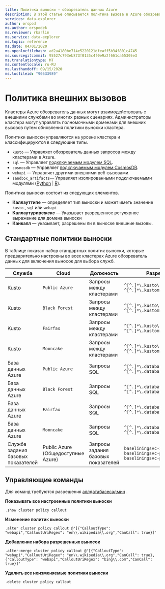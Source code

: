 ```yaml
---
title: Политика выноски — обозреватель данных Azure
description: В этой статье описывается политика вызова в Azure обозреватель данных.
services: data-explorer
author: orspod
ms.author: orspodek
ms.reviewer: rkarlin
ms.service: data-explorer
ms.topic: reference
ms.date: 04/01/2020
ms.openlocfilehash: ad2a4180be714e5220121dfeaff5b34f801c4745
ms.sourcegitcommit: 95527c793eb873f0135c4f0e9a2f661ca55305e3
ms.translationtype: MT
ms.contentlocale: ru-RU
ms.lasthandoff: 09/15/2020
ms.locfileid: "90533989"
---
```

# <a name="callout-policy"></a>Политика внешних вызовов

Кластеры Azure обозреватель данных могут взаимодействовать с внешними службами во многих разных сценариях.
Администраторы кластера могут управлять полномочными доменами для внешних вызовов путем обновления политики выноски кластера.

Политики выноски управляются на уровне кластера и классифицируются в следующие типы.
* `kusto` — Управляет обозреватель данных запросов между кластерами в Azure.
* `sql` — Управляет [подключаемым модулем SQL](../query/sqlrequestplugin.md).
* `cosmosdb` — Управляет [подключаемым модулем CosmosDB](../query/cosmosdb-plugin.md).
* `webapi` — Управляет другими внешними веб-вызовами.
* `sandbox_artifacts`— Управляет изолированными подключаемыми модулями ([Python](../query/pythonplugin.md)  |  [R](../query/rplugin.md)).

Политика выноски состоит из следующих элементов.

* **Каллауттипе** — определяет тип выноски и может иметь значение `kusto` , `sql` или `webapi`
* **Каллаутурирежекс** — Указывает разрешенное регулярное выражение для домена выноски
* **Канкалл** — указывает, разрешены ли в выноске внешние вызовы.

## <a name="predefined-callout-policies"></a>Стандартные политики выноски

В таблице показан набор стандартных политик выноски, которые предварительно настроены во всех кластерах Azure обозреватель данных для включения выносок для выбора служб.

|Служба      |Cloud        |Должность  |Разрешенные домены |
|-------------|-------------|-------------|-------------|
|Kusto |`Public Azure` |Запросы между кластерами |`^[^.]*\.kusto\.windows\.net$` <br> `^[^.]*\.kustomfa\.windows\.net$` |
|Kusto |`Black Forest` |Запросы между кластерами |`^[^.]*\.kusto\.cloudapi\.de$` <br> `^[^.]*\.kustomfa\.cloudapi\.de$` |
|Kusto |`Fairfax` |Запросы между кластерами |`^[^.]*\.kusto\.usgovcloudapi\.net$` <br> `^[^.]*\.kustomfa\.usgovcloudapi\.net$` |
|Kusto |`Mooncake` |Запросы между кластерами |`^[^.]*\.kusto\.chinacloudapi\.cn$` <br> `^[^.]*\.kustomfa\.chinacloudapi\.cn$` |
|База данных Azure |`Public Azure` |Запросы SQL |`^[^.]*\.database\.windows\.net$` <br> `^[^.]*\.databasemfa\.windows\.net$` |
|База данных Azure |`Black Forest` |Запросы SQL |`^[^.]*\.database\.cloudapi\.de$` <br> `^[^.]*\.databasemfa\.cloudapi\.de$` |
|База данных Azure |`Fairfax` |Запросы SQL |`^[^.]*\.database\.usgovcloudapi\.net$` <br> `^[^.]*\.databasemfa\.usgovcloudapi\.net$` |
|База данных Azure |`Mooncake` |Запросы SQL |`^[^.]*\.database\.chinacloudapi\.cn$` <br> `^[^.]*\.databasemfa\.chinacloudapi\.cn$` |
|Служба задания базовых показателей |Public Azure (Общедоступные Azure) |Запросы задания базовых показателей |`baseliningsvc-int.azurewebsites.net` <br> `baseliningsvc-ppe.azurewebsites.net` <br> `baseliningsvc-prod.azurewebsites.net` |

## <a name="control-commands"></a>Управляющие команды

Для команд требуются разрешения [аллдатабасесадмин](access-control/role-based-authorization.md) .

**Показывать все настроенные политики выноски**

```kusto
.show cluster policy callout
```

**Изменение политик выноски**

```kusto
.alter cluster policy callout @'[{"CalloutType": "webapi","CalloutUriRegex": "en\\.wikipedia\\.org","CanCall": true}]'
```

**Добавление набора разрешенных выносок**

```kusto
.alter-merge cluster policy callout @'[{"CalloutType": "webapi","CalloutUriRegex": "en\\.wikipedia\\.org","CanCall": true}, {"CalloutType": "webapi","CalloutUriRegex": "bing\\.com","CanCall": true}]'
```

**Удалить все неизменяемые политики выноски**

```kusto
.delete cluster policy callout
```
